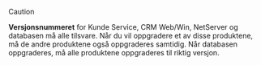 <!-- markdownlint-disable-file MD041 -->
> [!CAUTION]
> **Versjonsnummeret** for Kunde Service, CRM Web/Win, NetServer og databasen må alle tilsvare. Når du vil oppgradere et av disse produktene, må de andre produktene også oppgraderes samtidig. Når databasen oppgraderes, må alle produktene oppgraderes til riktig versjon.
